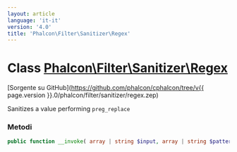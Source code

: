 ```yaml
---
layout: article
language: 'it-it'
version: '4.0'
title: 'Phalcon\Filter\Sanitizer\Regex'
---
```

# Class [Phalcon\Filter\Sanitizer\Regex](Phalcon_Filter_Sanitizer_Regex)

[Sorgente su GitHub](https://github.com/phalcon/cphalcon/tree/v{{ page.version }}.0/phalcon/filter/sanitizer/regex.zep)

Sanitizes a value performing `preg_replace`

### Metodi

```php
public function __invoke( array | string $input, array | string $pattern, array | string $replace ): mixed
```